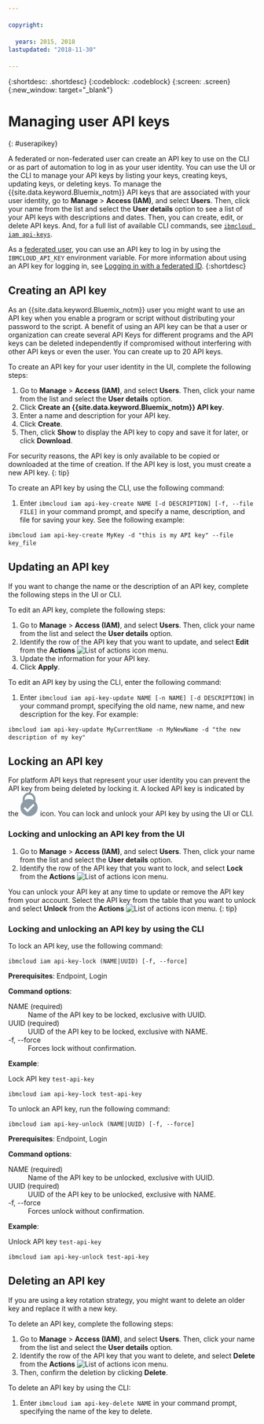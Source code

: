 ```yaml
---

copyright:

  years: 2015, 2018
lastupdated: "2018-11-30"

---
```


{:shortdesc: .shortdesc}
{:codeblock: .codeblock}
{:screen: .screen}
{:new_window: target="_blank"}

# Managing user API keys
{: #userapikey}

A federated or non-federated user can create an API key to use on the CLI or as part of automation to log in as your user identity. You can use the UI or the CLI to manage your API keys by listing your keys, creating keys, updating keys, or deleting keys. To manage the {{site.data.keyword.Bluemix_notm}} API keys that are associated with your user identity, go to **Manage** &gt; **Access (IAM)**, and select **Users**. Then, click your name from the list and select the **User details** option to see a list of your API keys with descriptions and dates. Then, you can create, edit, or delete API keys. And, for a full list of available CLI commands, see [`ibmcloud iam api-keys`](/docs/cli/reference/ibmcloud/cli_api_policy.html#ibmcloud_iam_api_keys).

As a [federated user](/docs/account/adminpublic.html#federatedid), you can use an API key to log in by using the `IBMCLOUD_API_KEY` environment variable. For more information about using an API key for logging in, see [Logging in with a federated ID](/docs/cli/login_federated_id.html#federated_id).
{:shortdesc}

## Creating an API key

As an {{site.data.keyword.Bluemix_notm}} user you might want to use an API key when you enable a program or script without distributing your password to the script. A benefit of using an API key can be that a user or organization can create several API Keys for different programs and the API keys can be deleted independently if compromised without interfering with other API keys or even the user. You can create up to 20 API keys.

To create an API key for your user identity in the UI, complete the following steps:

1. Go to **Manage** &gt; **Access (IAM)**, and select **Users**. Then, click your name from the list and select the **User details** option.
2. Click **Create an {{site.data.keyword.Bluemix_notm}} API key**.
3. Enter a name and description for your API key.
4. Click **Create**.
5. Then, click **Show** to display the API key to copy and save it for later, or click **Download**.

For security reasons, the API key is only available to be copied or downloaded at the time of creation. If the API key is lost, you must create a new API key.
{: tip}

To create an API key by using the CLI, use the following command:

1. Enter `ibmcloud iam api-key-create NAME [-d DESCRIPTION] [-f, --file FILE]` in your command prompt, and specify a name, description, and file for saving your key. See the following example:

```
ibmcloud iam api-key-create MyKey -d "this is my API key" --file key_file
```


## Updating an API key

If you want to change the name or the description of an API key, complete the following steps in the UI or CLI.

To edit an API key, complete the following steps:

1. Go to **Manage** &gt; **Access (IAM)**, and select **Users**. Then, click your name from the list and select the **User details** option.
2. Identify the row of the API key that you want to update, and select **Edit** from the **Actions** ![List of actions icon](../icons/action-menu-icon.svg) menu.
3. Update the information for your API key.
4. Click **Apply**.

To edit an API key by using the CLI, enter the following command:

1. Enter `ibmcloud iam api-key-update NAME [-n NAME] [-d DESCRIPTION]` in your command prompt, specifying the old name, new name, and new description for the key. For example:

```
ibmcloud iam api-key-update MyCurrentName -n MyNewName -d "the new description of my key"
```

## Locking an API key

For platform API keys that represent your user identity you can prevent the API key from being deleted by locking it. A locked API key is indicated by the ![Locked icon](images/locked.svg "Locked") icon. You can lock and unlock your API key by using the UI or CLI.

### Locking and unlocking an API key from the UI

1. Go to **Manage** &gt; **Access (IAM)**, and select **Users**. Then, click your name from the list and select the **User details** option.
2. Identify the row of the API key that you want to lock, and select **Lock** from the **Actions** ![List of actions icon](../icons/action-menu-icon.svg) menu.

You can unlock your API key at any time to update or remove the API key from your account. Select the API key from the table that you want to unlock and select **Unlock** from the **Actions** ![List of actions icon](../icons/action-menu-icon.svg) menu.
{: tip}

### Locking and unlocking an API key by using the CLI

To lock an API key, use the following command:

```
ibmcloud iam api-key-lock (NAME|UUID) [-f, --force]
```

<strong>Prerequisites</strong>:  Endpoint, Login

<strong>Command options</strong>:
<dl>
<dt>NAME (required)</dt>
<dd>Name of the API key to be locked, exclusive with UUID.</dd>
<dt>UUID (required)</dt>
<dd>UUID of the API key to be locked, exclusive with NAME.</dd>
<dt>-f, --force</dt>
<dd>Forces lock without confirmation.</dd>
</dl>

<strong>Example</strong>:

Lock API key `test-api-key`

```
ibmcloud iam api-key-lock test-api-key
```

To unlock an API key, run the following command:

```
ibmcloud iam api-key-unlock (NAME|UUID) [-f, --force]
```

<strong>Prerequisites</strong>:  Endpoint, Login

<strong>Command options</strong>:
<dl>
<dt>NAME (required)</dt>
<dd>Name of the API key to be unlocked, exclusive with UUID.</dd>
<dt>UUID (required)</dt>
<dd>UUID of the API key to be unlocked, exclusive with NAME.</dd>
<dt>-f, --force</dt>
<dd>Forces unlock without confirmation.</dd>
</dl>

<strong>Example</strong>:

Unlock API key `test-api-key`

```
ibmcloud iam api-key-unlock test-api-key
```


## Deleting an API key

If you are using a key rotation strategy, you might want to delete an older key and replace it with a new key.

To delete an API key, complete the following steps:

1. Go to **Manage** &gt; **Access (IAM)**, and select **Users**. Then, click your name from the list and select the **User details** option.
2. Identify the row of the API key that you want to delete, and select **Delete** from the **Actions** ![List of actions icon](../icons/action-menu-icon.svg) menu.
3. Then, confirm the deletion by clicking **Delete**.

To delete an API key by using the CLI:
1. Enter `ibmcloud iam api-key-delete NAME` in your command prompt, specifying the name of the key to delete.
